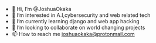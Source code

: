 - 👋 Hi, I’m @JoshuaOkaka
- 👀 I’m interested in A.I,cybersecurity and web related tech
- 🌱 I’m currently learning django and web app hacking
- 💞️ I’m looking to collaborate on world changing projects
- 📫 How to reach me joshuaokaka@protonmail.com

<!---
JoshuaOkaka/JoshuaOkaka is a ✨ special ✨ repository because its `README.md` (this file) appears on your GitHub profile.
You can click the Preview link to take a look at your changes.
--->
